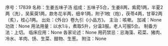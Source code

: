 序号：17839
名称：生姜五味子汤
组成：五味子5合，生姜8两，紫菀1两，半夏2两（洗），吴茱萸1两，款冬花半两，细辛1两，附子1枚（炮），茯苓4两，甘草2两（炙），桂心1两。
出处：《外台》卷九引《小品方》。
主治：咳嗽。
加减：None
功效：None
用法用量：以水1斗，煮取5升，分温3服。老人可服5合。
制备方法：上切。
临床应用：None
各家论述：None
用药禁忌：忌海藻、菘菜、猪肉、冷水、羊肉、饧、生菜、醋物、生葱。
附注：None

